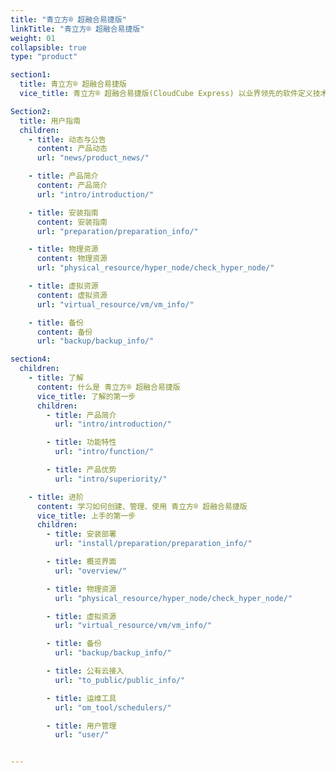 ```yaml
---
title: "青立方® 超融合易捷版"
linkTitle: "青立方® 超融合易捷版"
weight: 01
collapsible: true
type: "product"

section1:
  title: 青立方® 超融合易捷版
  vice_title: 青立方® 超融合易捷版(CloudCube Express) 以业界领先的软件定义技术为核心，采用计算、存储、网络深度融合的一体化平台

Section2:
  title: 用户指南
  children:
    - title: 动态与公告
      content: 产品动态
      url: "news/product_news/"

    - title: 产品简介
      content: 产品简介
      url: "intro/introduction/"

    - title: 安装指南
      content: 安装指南
      url: "preparation/preparation_info/"

    - title: 物理资源
      content: 物理资源
      url: "physical_resource/hyper_node/check_hyper_node/"

    - title: 虚拟资源
      content: 虚拟资源
      url: "virtual_resource/vm/vm_info/"

    - title: 备份
      content: 备份
      url: "backup/backup_info/"

section4:
  children:
    - title: 了解
      content: 什么是 青立方® 超融合易捷版
      vice_title: 了解的第一步
      children:
        - title: 产品简介
          url: "intro/introduction/"

        - title: 功能特性
          url: "intro/function/"

        - title: 产品优势
          url: "intro/superiority/"

    - title: 进阶
      content: 学习如何创建、管理、使用 青立方® 超融合易捷版
      vice_title: 上手的第一步
      children: 
        - title: 安装部署
          url: "install/preparation/preparation_info/"

        - title: 概览界面
          url: "overview/"

        - title: 物理资源
          url: "physical_resource/hyper_node/check_hyper_node/"

        - title: 虚拟资源
          url: "virtual_resource/vm/vm_info/"

        - title: 备份
          url: "backup/backup_info/"

        - title: 公有云接入
          url: "to_public/public_info/"

        - title: 运维工具
          url: "om_tool/schedulers/"

        - title: 用户管理
          url: "user/"


---
```


<!-- type: "product" 这个参数表明这是一个产品index页面 -->
<!-- section1 为产品index页面 主标题 副标题 video  video_img为视频图片  -->
<!-- section2 为产品index页面 第一个大块的用户文档配置  -->
<!-- section3 为产品index页面 第二个大块的开发者文档配置  -->
<!-- section4 为产品index页面 第三个大块的学习路径配置  -->